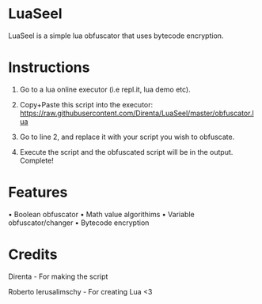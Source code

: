 # LuaSeel
LuaSeel is a simple lua obfuscator that uses bytecode encryption.

# Instructions

1. Go to a lua online executor (i.e repl.it, lua demo etc).

2. Copy+Paste this script into the executor: https://raw.githubusercontent.com/Direnta/LuaSeel/master/obfuscator.lua

3. Go to line 2, and replace it with your script you wish to obfuscate.

4. Execute the script and the obfuscated script will be in the output. Complete!

# Features
• Boolean obfuscator
• Math value algorithims
• Variable obfuscator/changer
• Bytecode encryption

# Credits

Direnta - For making the script

Roberto Ierusalimschy - For creating Lua <3
